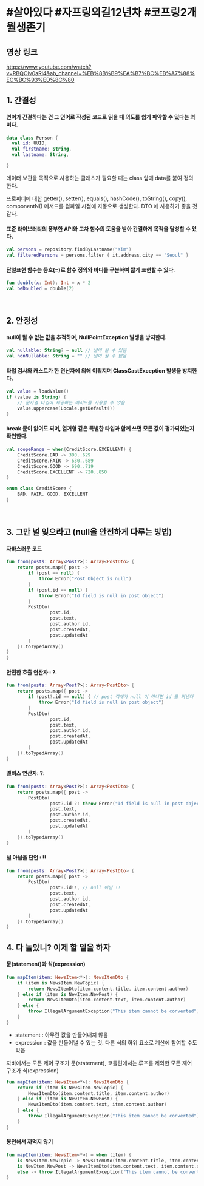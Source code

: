 # #살아있다 #자프링외길12년차 #코프링2개월생존기
## 영상 링크
https://www.youtube.com/watch?v=RBQOlv0aRl4&ab_channel=%EB%8B%B9%EA%B7%BC%EB%A7%88%EC%BC%93%ED%8C%80

## 1. 간결성
#### 언어가 간결하다는 건 그 언어로 작성된 코드로 읽을 때 의도를 쉽게 파악할 수 있다는 의미다.

```kotlin
data class Person {
  val id: UUID,
  val firstname: String,
  val lastname: String,

}
```

데이터 보관을 목적으로 사용하는 클래스가 필요할 때는 class 앞에 data를 붙여 정의한다.

프로퍼티에 대한 getter(), setter(), equals(), hashCode(), toString(), copy(), componentN() 메서드를 컴파일 시점에 자동으로 생성한다. DTO 에 사용하기 좋을 것 같다.

#### 표준 라이브러리의 풍부한 API와 고차 함수의 도움을 받아 간결하게 목적을 달성할 수 있다.
```kotlin
val persons = repository.findByLastname("Kim")
val filteredPersons = persons.filter { it.address.city == "Seoul" }
```

#### 단일표현 함수는 등호(=)로 함수 정의와 바디를 구분하여 짧게 표현할 수 있다.
```kotlin
fun double(x: Int): Int = x * 2
val beDoubled = double(2)
```

<br>

## 2. 안정성
#### null이 될 수 없는 값을 추적하며, NullPointException 발생을 방지한다.
```kotlin
val nullable: String? = null // 널이 될 수 있음
val nonNullable: String = "" // 널이 될 수 없음
```

#### 타입 검사와 캐스트가 한 연산자에 의해 이뤄지며 ClassCastException 발생을 방지한다.
```kotlin
val value = loadValue()
if (value is String) {
	// 문자열 타입이 제공하는 메서드를 사용할 수 있음
	value.uppercase(Locale.getDefault())
}
```

#### break 문이 없어도 되며, 열거형 같은 특별한 타입과 함께 쓰면 모든 값이 평가되었는지 확인한다.
```kotlin
val scopeRange = when(CreditScore.EXCELLENT) {
    CreditScore.BAD -> 300..629
    CreditScore.FAIR -> 630..689
    CreditScore.GOOD -> 690..719
    CreditScore.EXCELLENT -> 720..850
}

enum class CreditScore {
    BAD, FAIR, GOOD, EXCELLENT
}
```

<br>

## 3. 그만 널 잊으라고 (null을 안전하게 다루는 방법)
#### 자바스러운 코드
```kotlin
fun from(posts: Array<Post?>): Array<PostDto> { 
    return posts.map({ post -> 
        if (post == null) {
            throw Error("Post Object is null")
        }
        if (post.id == null) {
            throw Error("Id field is null in post object")
        }
        PostDto(
                post.id,
                post.text,
                post.author.id,
                post.createdAt,
                post.updatedAt
        )
    }).toTypedArray()
}
}
```

#### 안전한 호출 연산자 : ?.
```kotlin
fun from(posts: Array<Post?>): Array<PostDto> {
    return posts.map({ post ->
        if (post?.id == null) { // post 객체가 null 이 아니면 id 를 꺼낸다 
            throw Error("Id field is null in post object")
        }
        PostDto(
                post.id,
                post.text,
                post.author.id,
                post.createdAt,
                post.updatedAt
        )
    }).toTypedArray()
}
```

#### 엘비스 연산자: ?:
```kotlin
fun from(posts: Array<Post?>): Array<PostDto> {
    return posts.map({ post ->
        PostDto(
                post?.id ?: throw Error("Id field is null in post object"), // 엘비스 연산자 사용
                post.text,
                post.author.id,
                post.createdAt,
                post.updatedAt
        )
    }).toTypedArray()
}
```

#### 널 아님을 단언 : !!
```kotlin
fun from(posts: Array<Post?>): Array<PostDto> {
    return posts.map({ post ->
        PostDto(
                post?.id!!, // null 아님 !!
                post.text, 
                post.author.id,
                post.createdAt,
                post.updatedAt
        )
    }).toTypedArray()
}
```

## 4. 다 놀았니? 이제 할 일을 하자
#### 문(statement)과 식(expression)
```kotlin
fun mapItem(item: NewsItem<*>): NewsItemDto {
    if (item is NewsItem.NewTopic) {
        return NewsItemDto(item.content.title, item.content.author)
    } else if (item is NewItem.NewPost) {
        return NewsItemDto(item.content.text, item.content.author)
    } else {
        throw IllegalArgumentException("This item cannot be converted")
    }
}
```

- statement : 아무런 값을 만들어내지 않음
- expression : 값을 만들어낼 수 있는 것. 다른 식의 하위 요소로 계산에 참여할 수도 있음

자바에서는 모든 제어 구조가 문(statement), 코틀린에서는 루프를 제외한 모든 제어 구조가 식(expression)

```kotlin
fun mapItem(item: NewsItem<*>): NewsItemDto {
    return if (item is NewsItem.NewTopic) {
        NewsItemDto(item.content.title, item.content.author)
    } else if (item is NewItem.NewPost) {
        NewsItemDto(item.content.text, item.content.author)
    } else {
        throw IllegalArgumentException("This item cannot be converted")
    }
}

```

#### 봉인해서 까먹지 않기
```kotlin
fun mapItem(item: NewsItem<*>) = when (item) {
    is NewsItem.NewTopic -> NewsItemDto(item.content.title, item.content.author)
    is NewItem.NewPost -> NewsItemDto(item.content.text, item.content.author)
    else -> throw IllegalArgumentException("This item cannot be converted")
}
```

